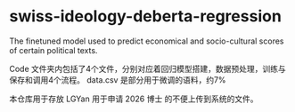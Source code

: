# swiss-ideology-deberta-regression
The finetuned model used to predict economical and socio-cultural scores of certain political texts. 

Code 文件夹内包括了4个文件，分别对应着回归模型搭建，数据预处理，训练与保存和调用4个流程。
data.csv 是部分用于微调的语料，约7%

本仓库用于存放 LGYan 用于申请 2026 博士 的不便上传到系统的文件。
